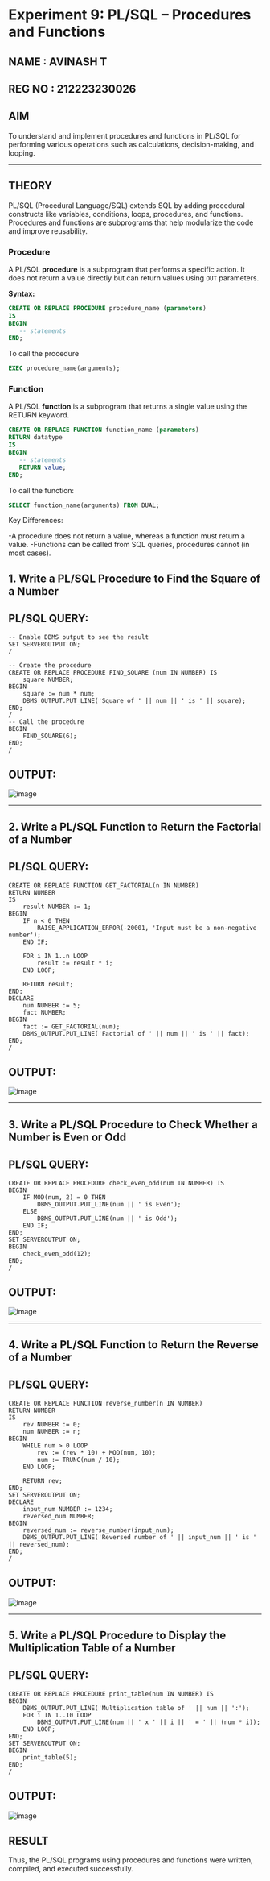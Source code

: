 # Experiment 9: PL/SQL – Procedures and Functions
## NAME : AVINASH T
## REG NO : 212223230026
## AIM
To understand and implement procedures and functions in PL/SQL for performing various operations such as calculations, decision-making, and looping.

---

## THEORY

PL/SQL (Procedural Language/SQL) extends SQL by adding procedural constructs like variables, conditions, loops, procedures, and functions. Procedures and functions are subprograms that help modularize the code and improve reusability.

### **Procedure**
A PL/SQL **procedure** is a subprogram that performs a specific action. It does not return a value directly but can return values using `OUT` parameters.

**Syntax:**
```sql
CREATE OR REPLACE PROCEDURE procedure_name (parameters)
IS
BEGIN
   -- statements
END;
```

To call the procedure

```sql
EXEC procedure_name(arguments);
```

### **Function**
A PL/SQL **function** is a subprogram that returns a single value using the RETURN keyword.

```sql
CREATE OR REPLACE FUNCTION function_name (parameters)
RETURN datatype
IS
BEGIN
   -- statements
   RETURN value;
END;
```

To call the function:

```sql
SELECT function_name(arguments) FROM DUAL;
```

Key Differences:

-A procedure does not return a value, whereas a function must return a value.
-Functions can be called from SQL queries, procedures cannot (in most cases).

## 1. Write a PL/SQL Procedure to Find the Square of a Number
## PL/SQL QUERY:
```
-- Enable DBMS output to see the result
SET SERVEROUTPUT ON;
/

-- Create the procedure
CREATE OR REPLACE PROCEDURE FIND_SQUARE (num IN NUMBER) IS
    square NUMBER;
BEGIN
    square := num * num;
    DBMS_OUTPUT.PUT_LINE('Square of ' || num || ' is ' || square);
END;
/
-- Call the procedure
BEGIN
    FIND_SQUARE(6);
END;
/
```

## OUTPUT:
![image](https://github.com/user-attachments/assets/83e703de-4c6b-4330-b434-17fa555f27c5)

---

## 2. Write a PL/SQL Function to Return the Factorial of a Number

## PL/SQL QUERY:
```
CREATE OR REPLACE FUNCTION GET_FACTORIAL(n IN NUMBER)
RETURN NUMBER
IS
    result NUMBER := 1;
BEGIN
    IF n < 0 THEN
        RAISE_APPLICATION_ERROR(-20001, 'Input must be a non-negative number');
    END IF;

    FOR i IN 1..n LOOP
        result := result * i;
    END LOOP;

    RETURN result;
END;
DECLARE
    num NUMBER := 5;
    fact NUMBER;
BEGIN
    fact := GET_FACTORIAL(num);
    DBMS_OUTPUT.PUT_LINE('Factorial of ' || num || ' is ' || fact);
END;
/
```
## OUTPUT:
![image](https://github.com/user-attachments/assets/6476593e-e523-4803-b3be-918c6deaee67)

---

## 3. Write a PL/SQL Procedure to Check Whether a Number is Even or Odd

## PL/SQL QUERY:
```
CREATE OR REPLACE PROCEDURE check_even_odd(num IN NUMBER) IS
BEGIN
    IF MOD(num, 2) = 0 THEN
        DBMS_OUTPUT.PUT_LINE(num || ' is Even');
    ELSE
        DBMS_OUTPUT.PUT_LINE(num || ' is Odd');
    END IF;
END;
SET SERVEROUTPUT ON;
BEGIN
    check_even_odd(12);
END;
/
```
## OUTPUT:
![image](https://github.com/user-attachments/assets/814acc76-c787-4bce-8427-d23820d577ea)

---

## 4. Write a PL/SQL Function to Return the Reverse of a Number

## PL/SQL QUERY:
```
CREATE OR REPLACE FUNCTION reverse_number(n IN NUMBER)
RETURN NUMBER
IS
    rev NUMBER := 0;
    num NUMBER := n;
BEGIN
    WHILE num > 0 LOOP
        rev := (rev * 10) + MOD(num, 10);
        num := TRUNC(num / 10);
    END LOOP;

    RETURN rev;
END;
SET SERVEROUTPUT ON;
DECLARE
    input_num NUMBER := 1234;
    reversed_num NUMBER;
BEGIN
    reversed_num := reverse_number(input_num);
    DBMS_OUTPUT.PUT_LINE('Reversed number of ' || input_num || ' is ' || reversed_num);
END;
/
```
## OUTPUT:
![image](https://github.com/user-attachments/assets/d218770a-d8b3-427d-8c69-29e0567aa188)

---

## 5. Write a PL/SQL Procedure to Display the Multiplication Table of a Number

## PL/SQL QUERY:
```
CREATE OR REPLACE PROCEDURE print_table(num IN NUMBER) IS
BEGIN
    DBMS_OUTPUT.PUT_LINE('Multiplication table of ' || num || ':');
    FOR i IN 1..10 LOOP
        DBMS_OUTPUT.PUT_LINE(num || ' x ' || i || ' = ' || (num * i));
    END LOOP;
END;
SET SERVEROUTPUT ON;
BEGIN
    print_table(5);
END;
/
```
## OUTPUT:
![image](https://github.com/user-attachments/assets/f76b8098-52c7-4eb4-ad59-b87783510d27)

## RESULT
Thus, the PL/SQL programs using procedures and functions were written, compiled, and executed successfully.
